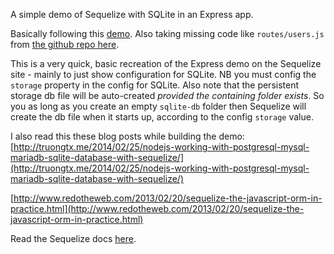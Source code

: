 A simple demo of Sequelize with SQLite in an Express app.

Basically following this [demo](http://sequelizejs.com/articles/express). Also taking missing code like `routes/users.js` from [the github repo here](https://github.com/sequelize/express-example).

This is a very quick, basic recreation of the Express demo on the Sequelize site - mainly to just show configuration for SQLite. NB you must config the `storage` property in the config for SQLite. Also note that the persistent storage db file will be auto-created *provided the containing folder exists*. So you as long as you create an empty `sqlite-db` folder then Sequelize will create the db file when it starts up, according to the config `storage` value.

I also read this these blog posts while building the demo:
[http://truongtx.me/2014/02/25/nodejs-working-with-postgresql-mysql-mariadb-sqlite-database-with-sequelize/](http://truongtx.me/2014/02/25/nodejs-working-with-postgresql-mysql-mariadb-sqlite-database-with-sequelize/)

[http://www.redotheweb.com/2013/02/20/sequelize-the-javascript-orm-in-practice.html](http://www.redotheweb.com/2013/02/20/sequelize-the-javascript-orm-in-practice.html)

Read the Sequelize docs [here](http://sequelize.readthedocs.org/en/latest/).
